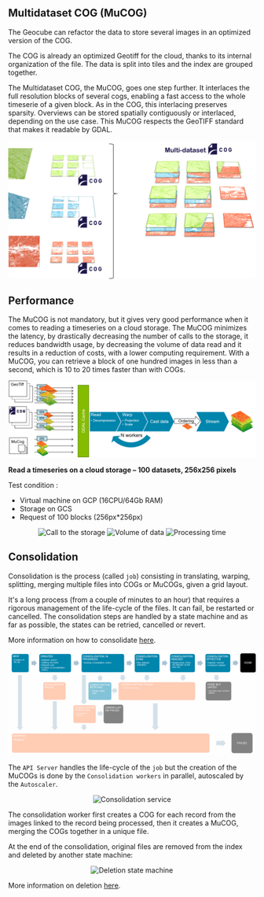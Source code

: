 #
## Multidataset COG (MuCOG)

The Geocube can refactor the data to store several images in an optimized version of the COG.

The COG is already an optimized Geotiff for the cloud, thanks to its internal organization of the file. The data is split into tiles and the index are grouped together.

The Multidataset COG, the MuCOG, goes one step further. It interlaces the full resolution blocks of several cogs, enabling a fast access to the whole timeserie of a given block. As in the COG, this interlacing preserves sparsity. Overviews can be stored spatially contiguously or interlaced, depending on the use case. This MuCOG respects the GeoTIFF standard that makes it readable by GDAL.

![COG vs MUCOG](../images/GeocubeCOGMuCOG.png)

## Performance

The MuCOG is not mandatory, but it gives very good performance when it comes to reading a timeseries on a cloud storage.
The MuCOG minimizes the latency, by drastically decreasing the number of calls to the storage, it reduces bandwidth usage, by decreasing the volume of data read and it results in a reduction of costs, with a lower computing requirement. With a MuCOG, you can retrieve a block of one hundred images in less than a second, which is 10 to 20 times faster than with COGs.


![Image retrieval](../images/GeocubeImageRetrieval.png)

**Read a timeseries on a cloud storage – 100 datasets, 256x256 pixels**

Test condition :

- Virtual machine on GCP (16CPU/64Gb RAM)
- Storage on GCS
- Request of 100 blocks (256px*256px)

<p align="center">
  <img src="../../images/GeocubePerfoCallToTheStorage.png" alt="Call to the storage" width="300px"/>
  <img src="../../images/GeocubePerfoVolumeData.png" alt="Volume of data" width="300px"/>
  <img src="../../images/GeocubePerfoProcessingTime.png" alt="Processing time" width="300px"/>
</p>


## Consolidation


Consolidation is the process (called `job`) consisting in translating, warping, splitting, merging multiple files into COGs or MuCOGs, given a grid layout.

It's a long process (from a couple of minutes to an hour) that requires a rigorous management of the life-cycle of the files. It can fail, be restarted or cancelled. The consolidation steps are handled by a state machine and as far as possible, the states can be retried, cancelled or revert.

More information on how to consolidate [here](../user-guide/consolidation.md).

![Consolidation state machine](../images/GeocubeConsolidationStateMachine.png)

The `API Server` handles the life-cycle of the `job` but the creation of the MuCOGs is done by the `Consolidation workers` in parallel, autoscaled by the `Autoscaler`.

<p align="center">
  <img src="../../images/GeocubeConsolidationService.png" alt="Consolidation service" width="300px"/>
</p>

The consolidation worker first creates a COG for each record from the images linked to the record being processed, then it creates a MuCOG, merging the COGs together in a unique file.

At the end of the consolidation, original files are removed from the index and deleted by another state machine:  
<p align="center">
  <img src="../../images/GeocubeDeletionStateMachine.png" alt="Deletion state machine" width="500px"/>
</p>

More information on deletion [here](../user-guide/deletion.md).
